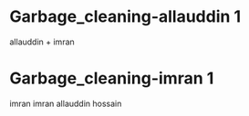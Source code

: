
# Garbage_cleaning-allauddin 1
 
 allauddin + imran

# Garbage_cleaning-imran 1


imran imran allauddin hossain





